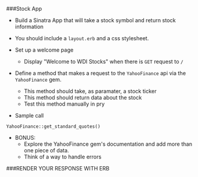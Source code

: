 ###Stock App
- Build a Sinatra App that will take a stock symbol and return stock information
- You should include a `layout.erb` and a css stylesheet. 

- Set up a welcome page
	- Display "Welcome to WDI Stocks" when there is `GET` request to `/`
- Define a method that makes a request to the `YahooFinance` api via the `YahooFinance` gem.
	- This method should take, as paramater, a stock ticker
	- This method should return data about the stock
	- Test this method manually in pry
	
- Sample call
```
YahooFinance::get_standard_quotes()
```

- BONUS:
	- Explore the YahooFinance gem's documentation and add more than one piece of data. 
	- Think of a way to handle errors

###RENDER YOUR RESPONSE WITH ERB	